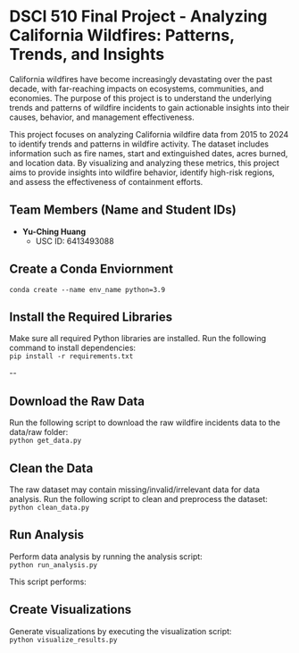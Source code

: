 # DSCI 510 Final Project - Analyzing California Wildfires: Patterns, Trends, and Insights
California wildfires have become increasingly devastating over the past decade, with far-reaching impacts on ecosystems, communities, and economies. The purpose of this project is to understand the underlying trends and patterns of wildfire incidents to gain actionable insights into their causes, behavior, and management effectiveness.

This project focuses on analyzing California wildfire data from 2015 to 2024 to identify trends and patterns in wildfire activity. The dataset includes information such as fire names, start and extinguished dates, acres burned, and location data. By visualizing and analyzing these metrics, this project aims to provide insights into wildfire behavior, identify high-risk regions, and assess the effectiveness of containment efforts.

## Team Members (Name and Student IDs)
- **Yu-Ching Huang**  
  - USC ID: 6413493088

## Create a Conda Enviornment
`conda create --name env_name python=3.9`

## Install the Required Libraries
Make sure all required Python libraries are installed. Run the following command to install dependencies:  
`pip install -r requirements.txt`

--

## Download the Raw Data
Run the following script to download the raw wildfire incidents data to the data/raw folder:  
`python get_data.py`

## Clean the Data
The raw dataset may contain missing/invalid/irrelevant data for data analysis. Run the following script to clean and preprocess the dataset:  
`python clean_data.py`

## Run Analysis
Perform data analysis by running the analysis script:  
`python run_analysis.py`

This script performs:


## Create Visualizations
Generate visualizations by executing the visualization script:  
`python visualize_results.py`
